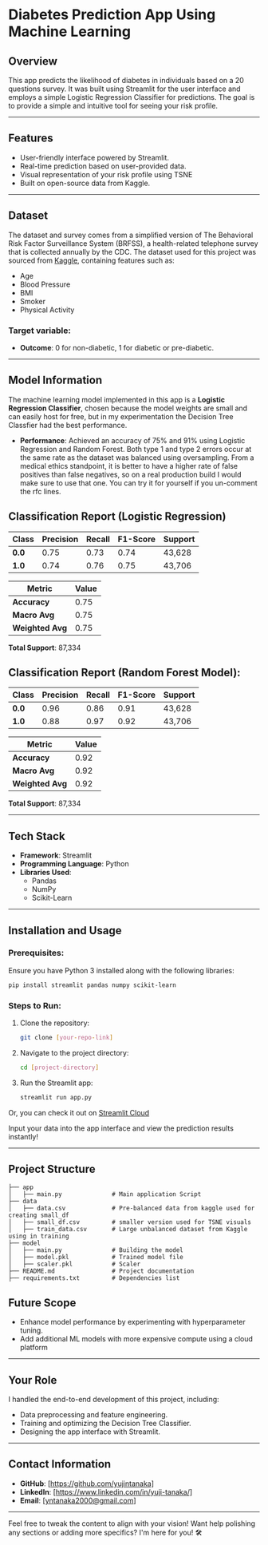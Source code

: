 # Diabetes Prediction App Using Machine Learning

## Overview
This app predicts the likelihood of diabetes in individuals based on a 20 questions survey. It was built using Streamlit for the user interface and employs a simple Logistic Regression Classifier for predictions. The goal is to provide a simple and intuitive tool for seeing your risk profile.

---

## Features
- User-friendly interface powered by Streamlit.
- Real-time prediction based on user-provided data.
- Visual representation of your risk profile using TSNE
- Built on open-source data from Kaggle.

---

## Dataset
The dataset and survey comes from a simplified version of The Behavioral Risk Factor Surveillance System (BRFSS), a health-related telephone survey that is collected annually by the CDC.
The dataset used for this project was sourced from [Kaggle](https://www.kaggle.com/datasets/alexteboul/diabetes-health-indicators-dataset), containing features such as:
- Age
- Blood Pressure
- BMI
- Smoker
- Physical Activity

### Target variable:
- **Outcome**: 0 for non-diabetic, 1 for diabetic or pre-diabetic.

---

## Model Information
The machine learning model implemented in this app is a **Logistic Regression Classifier**, chosen because the model weights are small and can easily host for free, but in my experimentation the Decision Tree Classfier had the best performance.
- **Performance**: Achieved an accuracy of 75% and 91% using Logistic Regression and Random Forest. Both type 1 and type 2 errors occur at the same rate as the dataset was balanced using oversampling. From a medical ethics standpoint, it is better to have a higher rate of false positives than false negatives, so on a real production build I would make sure to use that one. You can try it for yourself if you un-comment the rfc lines.

## Classification Report (Logistic Regression)

| Class   | Precision | Recall | F1-Score | Support |
|---------|-----------|--------|----------|---------|
| **0.0** | 0.75      | 0.73   | 0.74     | 43,628  |
| **1.0** | 0.74      | 0.76   | 0.75     | 43,706  |

| Metric         | Value |
|----------------|-------|
| **Accuracy**   | 0.75  |
| **Macro Avg**  | 0.75  |
| **Weighted Avg** | 0.75 |

**Total Support**: 87,334

## Classification Report (Random Forest Model):

| Class   | Precision | Recall | F1-Score | Support |
|---------|-----------|--------|----------|---------|
| **0.0** | 0.96      | 0.86   | 0.91     | 43,628  |
| **1.0** | 0.88      | 0.97   | 0.92     | 43,706  |

| Metric         | Value |
|----------------|-------|
| **Accuracy**   | 0.92  |
| **Macro Avg**  | 0.92  |
| **Weighted Avg** | 0.92 |

**Total Support**: 87,334

---

## Tech Stack
- **Framework**: Streamlit
- **Programming Language**: Python
- **Libraries Used**:
  - Pandas
  - NumPy
  - Scikit-Learn

---

## Installation and Usage
### Prerequisites:
Ensure you have Python 3 installed along with the following libraries:
```bash
pip install streamlit pandas numpy scikit-learn
```

### Steps to Run:
1. Clone the repository:
   ```bash
   git clone [your-repo-link]
   ```
2. Navigate to the project directory:
   ```bash
   cd [project-directory]
   ```
3. Run the Streamlit app:
   ```bash
   streamlit run app.py
   ```
Or, you can check it out on [Streamlit Cloud](https://diabetes-classifier-app.streamlit.app/)

Input your data into the app interface and view the prediction results instantly!

---

## Project Structure
```
├── app
│   ├── main.py              # Main application Script
├── data
│   ├── data.csv             # Pre-balanced data from kaggle used for creating small_df
│   ├── small_df.csv         # smaller version used for TSNE visuals
│   ├── train_data.csv       # Large unbalanced dataset from Kaggle using in training
├── model
│   ├── main.py              # Building the model
│   ├── model.pkl            # Trained model file
│   ├── scaler.pkl           # Scaler
├── README.md                # Project documentation
├── requirements.txt         # Dependencies list
```

## Future Scope
- Enhance model performance by experimenting with hyperparameter tuning.
- Add additional ML models with more expensive compute using a cloud platform

---

## Your Role
I handled the end-to-end development of this project, including:
- Data preprocessing and feature engineering.
- Training and optimizing the Decision Tree Classifier.
- Designing the app interface with Streamlit.

---

## Contact Information
- **GitHub**: [https://github.com/yujintanaka]
- **LinkedIn**: [https://www.linkedin.com/in/yuji-tanaka/]
- **Email**: [yntanaka2000@gmail.com]

---

Feel free to tweak the content to align with your vision! Want help polishing any sections or adding more specifics? I'm here for you! 🛠️
